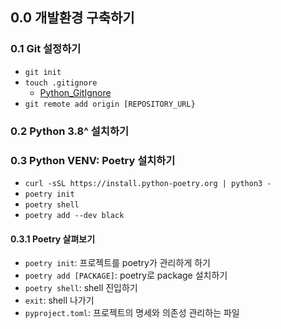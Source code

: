 ## 0.0 개발환경 구축하기
### 0.1 Git 설정하기
- `git init`
- `touch .gitignore`
  - [Python_GitIgnore](https://raw.githubusercontent.com/github/gitignore/main/Python.gitignore)
- `git remote add origin [REPOSITORY_URL}`

### 0.2 Python 3.8^ 설치하기

### 0.3 Python VENV: Poetry 설치하기
- `curl -sSL https://install.python-poetry.org | python3 -`
- `poetry init`
- `poetry shell`
- `poetry add --dev black`

#### 0.3.1 Poetry 살펴보기
- `poetry init`: 프로젝트를 poetry가 관리하게 하기
- `poetry add [PACKAGE]`: poetry로 package 설치하기
- `poetry shell`: shell 진입하기
- `exit`: shell 나가기
- `pyproject.toml`: 프로젝트의 명세와 의존성 관리하는 파일